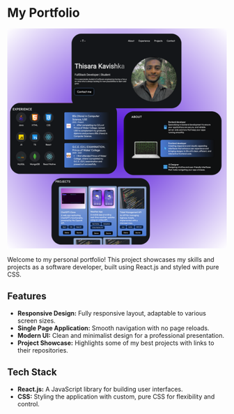 # My Portfolio

![Portfolio Screenshot](./assets/projects/react-portfolio.png)

Welcome to my personal portfolio! This project showcases my skills and projects as a software developer, built using React.js and styled with pure CSS.

## Features

- **Responsive Design:** Fully responsive layout, adaptable to various screen sizes.
- **Single Page Application:** Smooth navigation with no page reloads.
- **Modern UI:** Clean and minimalist design for a professional presentation.
- **Project Showcase:** Highlights some of my best projects with links to their repositories.

## Tech Stack

- **React.js:** A JavaScript library for building user interfaces.
- **CSS:** Styling the application with custom, pure CSS for flexibility and control.
